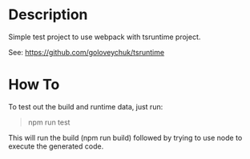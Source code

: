 # Description

Simple test project to use webpack with tsruntime project.

See: https://github.com/goloveychuk/tsruntime

# How To

To test out the build and runtime data, just run:

> npm run test

This will run the build (npm run build) followed by trying to use node to execute the generated code.
